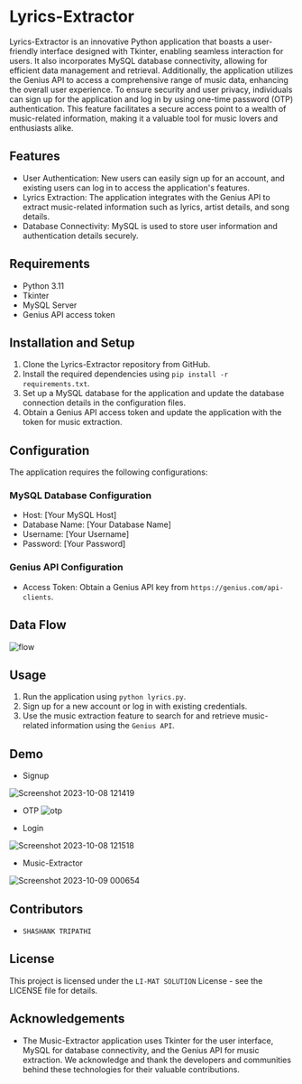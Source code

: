 # Lyrics-Extractor

Lyrics-Extractor is an innovative Python application that boasts a user-friendly interface designed with Tkinter, enabling seamless interaction for users. It also incorporates MySQL database connectivity, allowing for efficient data management and retrieval. Additionally, the application utilizes the Genius API to access a comprehensive range of music data, enhancing the overall user experience. To ensure security and user privacy, individuals can sign up for the application and log in by using one-time password (OTP) authentication. This feature facilitates a secure access point to a wealth of music-related information, making it a valuable tool for music lovers and enthusiasts alike.

## Features

- User Authentication: New users can easily sign up for an account, and existing users can log in to access the application's features.
- Lyrics Extraction: The application integrates with the Genius API to extract music-related information such as lyrics, artist details, and song details.
- Database Connectivity: MySQL is used to store user information and authentication details securely.

## Requirements

- Python 3.11
- Tkinter
- MySQL Server
- Genius API access token

## Installation and Setup

1. Clone the Lyrics-Extractor repository from GitHub.
2. Install the required dependencies using `pip install -r requirements.txt`.
3. Set up a MySQL database for the application and update the database connection details in the configuration files.
4. Obtain a Genius API access token and update the application with the token for music extraction.

## Configuration

The application requires the following configurations:

### MySQL Database Configuration

- Host: [Your MySQL Host]
- Database Name: [Your Database Name]
- Username: [Your Username]
- Password: [Your Password]

### Genius API Configuration

- Access Token: Obtain a Genius API key from `https://genius.com/api-clients`.

## Data Flow
![flow](https://github.com/user-attachments/assets/db94896c-3c8b-43f1-93ce-7bd3e22f03f3)



## Usage

1. Run the application using `python lyrics.py`.
2. Sign up for a new account or log in with existing credentials.
3. Use the music extraction feature to search for and retrieve music-related information using the `Genius API`.

## Demo

- Signup

![Screenshot 2023-10-08 121419](https://github.com/Shashanktriathi1703/Music-Extractor/assets/105815482/857844e6-5e73-4e68-a75e-731fb73ab2f9)

- OTP
![otp](https://github.com/user-attachments/assets/d8e1f002-9568-4f90-9e1c-71abb1faf198)


- Login
  
![Screenshot 2023-10-08 121518](https://github.com/Shashanktriathi1703/Music-Extractor/assets/105815482/a0b8327b-19c1-4907-81b6-49f58c56cb97)

- Music-Extractor
  
![Screenshot 2023-10-09 000654](https://github.com/Shashanktriathi1703/Music-Extractor/assets/105815482/bee25bec-ee9a-4a38-97b2-9966ea8be7b2)

## Contributors

- `SHASHANK TRIPATHI`

## License

This project is licensed under the `LI-MAT SOLUTION` License - see the LICENSE file for details.

## Acknowledgements

- The Music-Extractor application uses Tkinter for the user interface, MySQL for database connectivity, and the Genius API for music extraction. We acknowledge and thank the developers and communities behind these technologies for their valuable contributions.


